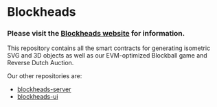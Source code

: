 # Blockheads

### Please visit the [Blockheads website](https://www.blockheads.network/) for information.

This repository contains all the smart contracts for generating isometric SVG and 3D objects as well as our EVM-optimized Blockball game and Reverse Dutch Auction.

Our other repositories are:
- [blockheads-server](https://github.com/X20Network/blockheads-server)
- [blockheads-ui](https://github.com/X20Network/blockheads-ui)
